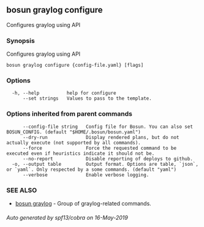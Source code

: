 ## bosun graylog configure

Configures graylog using API

### Synopsis

Configures graylog using API

```
bosun graylog configure {config-file.yaml} [flags]
```

### Options

```
  -h, --help          help for configure
      --set strings   Values to pass to the template.
```

### Options inherited from parent commands

```
      --config-file string   Config file for Bosun. You can also set BOSUN_CONFIG. (default "$HOME/.bosun/bosun.yaml")
      --dry-run              Display rendered plans, but do not actually execute (not supported by all commands).
      --force                Force the requested command to be executed even if heuristics indicate it should not be.
      --no-report            Disable reporting of deploys to github.
  -o, --output table         Output format. Options are table, `json`, or `yaml`. Only respected by a some commands. (default "yaml")
      --verbose              Enable verbose logging.
```

### SEE ALSO

* [bosun graylog](bosun_graylog.md)	 - Group of graylog-related commands.

###### Auto generated by spf13/cobra on 16-May-2019
